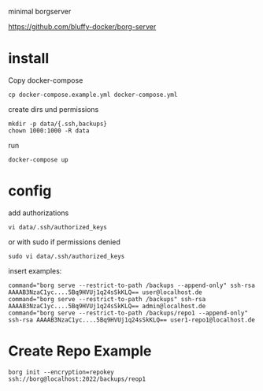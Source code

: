 
minimal borgserver

https://github.com/bluffy-docker/borg-server
# install

Copy docker-compose
```
cp docker-compose.example.yml docker-compose.yml
```
create dirs und permissions
```
mkdir -p data/{.ssh,backups}
chown 1000:1000 -R data
```
run 
```
docker-compose up
```

# config

add authorizations

```
vi data/.ssh/authorized_keys
```
or with sudo if permissions denied
```
sudo vi data/.ssh/authorized_keys
```
insert examples:

```
command="borg serve --restrict-to-path /backups --append-only" ssh-rsa AAAAB3NzaC1yc....5Bq9HVUj1q24sSkKLQ== user@localhost.de
command="borg serve --restrict-to-path /backups" ssh-rsa AAAAB3NzaC1yc....5Bq9HVUj1q24sSkKLQ== admin@localhost.de
command="borg serve --restrict-to-path /backups/repo1 --append-only" ssh-rsa AAAAB3NzaC1yc....5Bq9HVUj1q24sSkKLQ== user1-repo1@localhost.de
```

# Create Repo Example

```
borg init --encryption=repokey  ssh://borg@localhost:2022/backups/reop1
```

